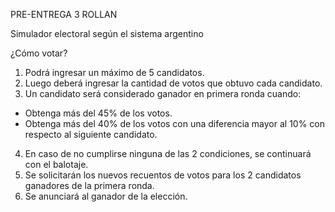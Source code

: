 PRE-ENTREGA 3 ROLLAN

Simulador electoral según el sistema argentino

¿Cómo votar?

1. Podrá ingresar un máximo de 5 candidatos.
2. Luego deberá ingresar la cantidad de votos que obtuvo cada candidato.
3. Un candidato será considerado ganador en primera ronda cuando:
- Obtenga más del 45% de los votos.
- Obtenga más del 40% de los votos con una diferencia mayor al 10% con respecto al siguiente candidato.
4. En caso de no cumplirse ninguna de las 2 condiciones, se continuará con el balotaje.
5. Se solicitarán los nuevos recuentos de votos para los 2 candidatos ganadores de la primera ronda.
6. Se anunciará al ganador de la elección.
